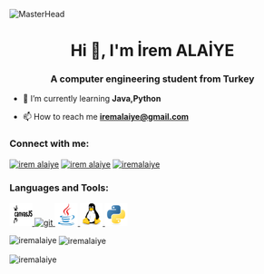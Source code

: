 ![MasterHead](https://www.iakademi.com/wp-content/uploads/2021/05/kodlama-yapabilmek-icin-gerekli-programlama-dilleri.png)
<h1 align="center">Hi 👋, I'm İrem ALAİYE</h1>
<h3 align="center">A computer engineering student from Turkey</h3>

- 🌱 I’m currently learning **Java,Python**

- 📫 How to reach me **iremalaiye@gmail.com**

<h3 align="left">Connect with me:</h3>
<p align="left">
<a href="https://linkedin.com/in/irem alaiye" target="blank"><img align="center" src="https://raw.githubusercontent.com/rahuldkjain/github-profile-readme-generator/master/src/images/icons/Social/linked-in-alt.svg" alt="irem alaiye" height="30" width="40" /></a>
<a href="https://fb.com/i̇rem alaiye" target="blank"><img align="center" src="https://raw.githubusercontent.com/rahuldkjain/github-profile-readme-generator/master/src/images/icons/Social/facebook.svg" alt="i̇rem alaiye" height="30" width="40" /></a>
<a href="https://instagram.com/iremalaiye" target="blank"><img align="center" src="https://raw.githubusercontent.com/rahuldkjain/github-profile-readme-generator/master/src/images/icons/Social/instagram.svg" alt="iremalaiye" height="30" width="40" /></a>
</p>

<h3 align="left">Languages and Tools:</h3>
<p align="left"> <a href="https://canvasjs.com" target="_blank" rel="noreferrer"> <img src="https://raw.githubusercontent.com/Hardik0307/Hardik0307/master/assets/canvasjs-charts.svg" alt="canvasjs" width="40" height="40"/> </a> <a href="https://git-scm.com/" target="_blank" rel="noreferrer"> <img src="https://www.vectorlogo.zone/logos/git-scm/git-scm-icon.svg" alt="git" width="40" height="40"/> </a> <a href="https://www.java.com" target="_blank" rel="noreferrer"> <img src="https://raw.githubusercontent.com/devicons/devicon/master/icons/java/java-original.svg" alt="java" width="40" height="40"/> </a> <a href="https://www.linux.org/" target="_blank" rel="noreferrer"> <img src="https://raw.githubusercontent.com/devicons/devicon/master/icons/linux/linux-original.svg" alt="linux" width="40" height="40"/> </a> <a href="https://www.python.org" target="_blank" rel="noreferrer"> <img src="https://raw.githubusercontent.com/devicons/devicon/master/icons/python/python-original.svg" alt="python" width="40" height="40"/> </a> </p>

<p><img align="left" src="https://github-readme-stats.vercel.app/api/top-langs?username=iremalaiye&show_icons=true&locale=en&layout=compact" alt="iremalaiye" /></p>

<p>&nbsp;<img align="center" src="https://github-readme-stats.vercel.app/api?username=iremalaiye&show_icons=true&locale=en" alt="iremalaiye" /></p>

<p><img align="center" src="https://github-readme-streak-stats.herokuapp.com/?user=iremalaiye&" alt="iremalaiye" /></p>
